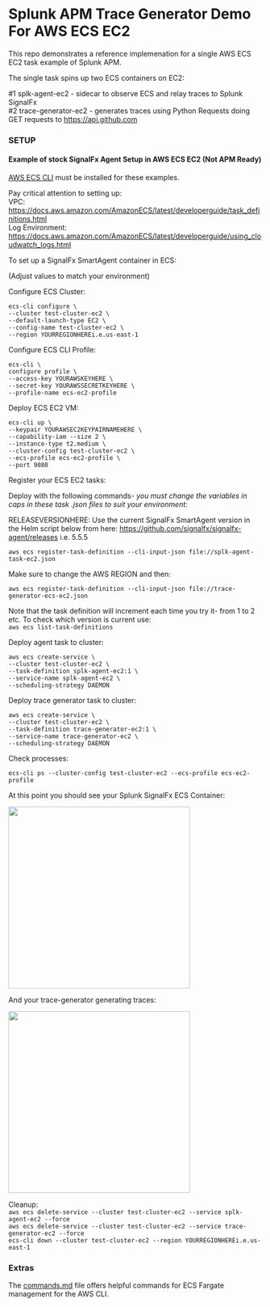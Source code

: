 # Splunk APM Trace Generator Demo For AWS ECS EC2

This repo demonstrates a reference implemenation for a single AWS ECS EC2 task example of Splunk APM.

The single task spins up two ECS containers on EC2:

#1 splk-agent-ec2 - sidecar to observe ECS and relay traces to Splunk SignalFx   
#2 trace-generator-ec2 - generates traces using Python Requests doing GET requests to https://api.github.com

### SETUP

#### Example of stock SignalFx Agent Setup in AWS ECS EC2 (Not APM Ready)

[AWS ECS CLI](https://docs.aws.amazon.com/AmazonECS/latest/developerguide/ECS_CLI.html) must be installed for these examples.

Pay critical attention to setting up:  
VPC: https://docs.aws.amazon.com/AmazonECS/latest/developerguide/task_definitions.html  
Log Environment: https://docs.aws.amazon.com/AmazonECS/latest/developerguide/using_cloudwatch_logs.html  

To set up a SignalFx SmartAgent container in ECS:

(Adjust values to match your environment)  

Configure ECS Cluster:  
```
ecs-cli configure \
--cluster test-cluster-ec2 \
--default-launch-type EC2 \
--config-name test-cluster-ec2 \
--region YOURREGIONHEREi.e.us-east-1
```

Configure ECS CLI Profile:  
```
ecs-cli \
configure profile \
--access-key YOURAWSKEYHERE \
--secret-key YOURAWSSECRETKEYHERE \
--profile-name ecs-ec2-profile
```

Deploy ECS EC2 VM:  
```
ecs-cli up \
--keypair YOURAWSEC2KEYPAIRNAMEHERE \
--capability-iam --size 2 \
--instance-type t2.medium \
--cluster-config test-cluster-ec2 \
--ecs-profile ecs-ec2-profile \
--port 9080
```

Register your ECS EC2 tasks:

Deploy with the following commands- *you must change the variables in caps in these task .json files to suit your environment:*

RELEASEVERSIONHERE: Use the current SignalFx SmartAgent version in the Helm script below from here: https://github.com/signalfx/signalfx-agent/releases i.e. 5.5.5

`aws ecs register-task-definition --cli-input-json file://splk-agent-task-ec2.json`

Make sure to change the AWS REGION and then:

`aws ecs register-task-definition --cli-input-json file://trace-generator-ecs-ec2.json`

Note that the task definition will increment each time you try it- from 1 to 2 etc. To check which version is current use:  
`aws ecs list-task-definitions`

Deploy agent task to cluster:

```
aws ecs create-service \
--cluster test-cluster-ec2 \
--task-definition splk-agent-ec2:1 \
--service-name splk-agent-ec2 \
--scheduling-strategy DAEMON
```

Deploy trace generator task to cluster:

```
aws ecs create-service \
--cluster test-cluster-ec2 \
--task-definition trace-generator-ec2:1 \
--service-name trace-generator-ec2 \
--scheduling-strategy DAEMON
```

Check processes:

`ecs-cli ps --cluster-config test-cluster-ec2 --ecs-profile ecs-ec2-profile`

At this point you should see your Splunk SignalFx ECS Container:

<img src="../../../../assets/ecs-metrics.png" width="360" /> 

And your trace-generator generating traces:

<img src="../../../../assets/ecs-trace-generator.png" width="360" /> 

Cleanup:  
`aws ecs delete-service --cluster test-cluster-ec2 --service splk-agent-ec2 --force`   
`aws ecs delete-service --cluster test-cluster-ec2 --service trace-generator-ec2 --force`    
`ecs-cli down --cluster test-cluster-ec2 --region YOURREGIONHEREi.e.us-east-1` 

### Extras

The [commands.md](./commands.md) file offers helpful commands for ECS Fargate management for the AWS CLI.

